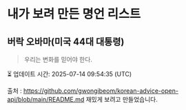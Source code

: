 # 내가 보려 만든 명언 리스트

##  버락 오바마(미국 44대 대통령)
> 우리는 변화를 믿어야 한다.


⏳ 업데이트 시간: 2025-07-14 09:54:35 (UTC)

출처 : https://github.com/gwongibeom/korean-advice-open-api/blob/main/README.md
재밌게 보려고 만들었습니다.
